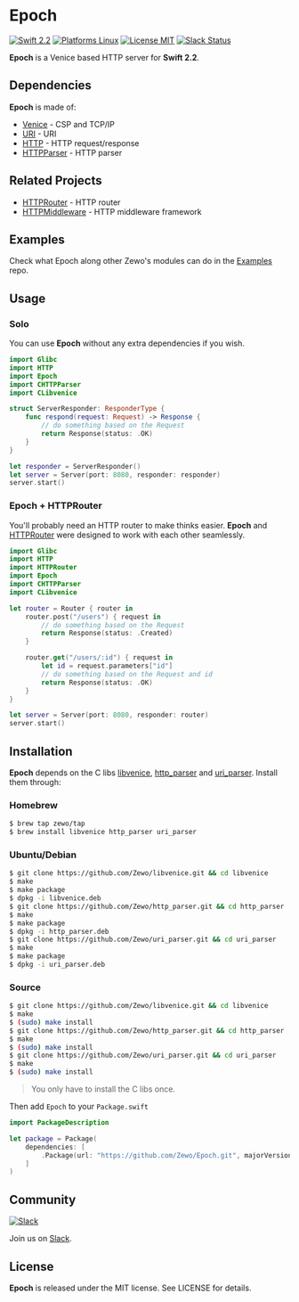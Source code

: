 Epoch
=====

[![Swift 2.2](https://img.shields.io/badge/Swift-2.1-orange.svg?style=flat)](https://developer.apple.com/swift/)
[![Platforms Linux](https://img.shields.io/badge/Platforms-Linux-lightgray.svg?style=flat)](https://developer.apple.com/swift/)
[![License MIT](https://img.shields.io/badge/License-MIT-blue.svg?style=flat)](https://tldrlegal.com/license/mit-license)
[![Slack Status](https://zewo-slackin.herokuapp.com/badge.svg)](https://zewo-slackin.herokuapp.com)

**Epoch** is a Venice based HTTP server for **Swift 2.2**.

## Dependencies

**Epoch** is made of:

- [Venice](https://github.com/Zewo/Venice) - CSP and TCP/IP
- [URI](https://github.com/Zewo/URI) - URI
- [HTTP](https://github.com/Zewo/HTTP) - HTTP request/response
- [HTTPParser](https://github.com/Zewo/HTTPParser) - HTTP parser

## Related Projects

- [HTTPRouter](https://github.com/Zewo/HTTPRouter) - HTTP router
- [HTTPMiddleware](https://github.com/Zewo/HTTPMiddleware) - HTTP middleware framework

## Examples

Check what Epoch along other Zewo's modules can do in the [Examples](https://github.com/Zewo/Examples) repo.

## Usage

### Solo

You can use **Epoch** without any extra dependencies if you wish.

```swift
import Glibc
import HTTP
import Epoch
import CHTTPParser
import CLibvenice

struct ServerResponder: ResponderType {
    func respond(request: Request) -> Response {
        // do something based on the Request
        return Response(status: .OK)
    }
}

let responder = ServerResponder()
let server = Server(port: 8080, responder: responder)
server.start()
```

### Epoch + HTTPRouter

You'll probably need an HTTP router to make thinks easier. **Epoch** and [HTTPRouter](https://www.github.com/Zewo/HTTPRouter) were designed to work with each other seamlessly.

```swift
import Glibc
import HTTP
import HTTPRouter
import Epoch
import CHTTPParser
import CLibvenice

let router = Router { router in
    router.post("/users") { request in
        // do something based on the Request
        return Response(status: .Created)
    }

    router.get("/users/:id") { request in
        let id = request.parameters["id"]
        // do something based on the Request and id
        return Response(status: .OK)
    } 
}

let server = Server(port: 8080, responder: router)
server.start()
```

## Installation

**Epoch** depends on the C libs [libvenice](https://github.com/Zewo/libvenice), [http_parser](https://github.com/Zewo/http_parser) and [uri_parser](https://github.com/Zewo/uri_parser). Install them through:

### Homebrew 
```bash
$ brew tap zewo/tap
$ brew install libvenice http_parser uri_parser
```

### Ubuntu/Debian
```bash
$ git clone https://github.com/Zewo/libvenice.git && cd libvenice
$ make
$ make package
$ dpkg -i libvenice.deb
$ git clone https://github.com/Zewo/http_parser.git && cd http_parser
$ make
$ make package
$ dpkg -i http_parser.deb
$ git clone https://github.com/Zewo/uri_parser.git && cd uri_parser
$ make
$ make package
$ dpkg -i uri_parser.deb
```

### Source
```bash
$ git clone https://github.com/Zewo/libvenice.git && cd libvenice
$ make
$ (sudo) make install
$ git clone https://github.com/Zewo/http_parser.git && cd http_parser
$ make
$ (sudo) make install
$ git clone https://github.com/Zewo/uri_parser.git && cd uri_parser
$ make
$ (sudo) make install
```

> You only have to install the C libs once.

Then add `Epoch` to your `Package.swift`

```swift
import PackageDescription

let package = Package(
	dependencies: [
		.Package(url: "https://github.com/Zewo/Epoch.git", majorVersion: 0, minor: 1)
	]
)
```

## Community

[![Slack](http://s13.postimg.org/ybwy92ktf/Slack.png)](https://zewo-slackin.herokuapp.com)

Join us on [Slack](https://zewo-slackin.herokuapp.com).

License
-------

**Epoch** is released under the MIT license. See LICENSE for details.
